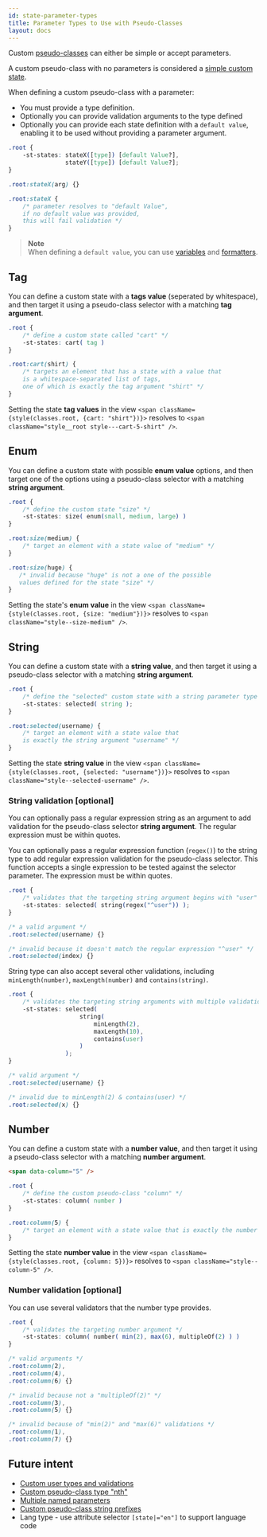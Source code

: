 ```yaml
---
id: state-parameter-types
title: Parameter Types to Use with Pseudo-Classes 
layout: docs
---
```


Custom [pseudo-classes](./pseudo-classes.md) can either be simple or accept parameters. 

A custom pseudo-class with no parameters is considered a [simple custom state](./pseudo-classes.md#simple-custom-states).

When defining a custom pseudo-class with a parameter:

* You must provide a type definition.
* Optionally you can provide validation arguments to the type defined
* Optionally you can provide each state definition with a `default value`, enabling it to be used without providing a parameter argument.

```css
.root {
    -st-states: stateX([type]) [default Value?],
                stateY([type]) [default Value?];
}

.root:stateX(arg) {}

.root:stateX {
    /* parameter resolves to "default Value", 
    if no default value was provided,
    this will fail validation */
}
```

> **Note**   
> When defining a `default value`, you can use [variables](./variables.md) and [formatters](./formatters.md).

## Tag

You can define a custom state with a **tags value** (seperated by whitespace), and then target it using a pseudo-class selector with a matching **tag argument**.

```css
.root {
    /* define a custom state called "cart" */
    -st-states: cart( tag )
}

.root:cart(shirt) {
    /* targets an element that has a state with a value that
    is a whitespace-separated list of tags, 
    one of which is exactly the tag argument "shirt" */
}
```

Setting the state **tag values** in the view `<span className={style(classes.root, {cart: "shirt"})}>` resolves to `<span className="style__root style---cart-5-shirt" />`.


## Enum

You can define a custom state with possible **enum value** options, and then target one of the options using a pseudo-class selector with a matching **string argument**.

```css
.root {
    /* define the custom state "size" */
    -st-states: size( enum(small, medium, large) )
}

.root:size(medium) {
    /* target an element with a state value of "medium" */
}

.root:size(huge) {
   /* invalid because "huge" is not a one of the possible 
   values defined for the state "size" */
}
```

Setting the state's **enum value** in the view `<span className={style(classes.root, {size: "medium"})}>` resolves to `<span className="style--size-medium" />`.

## String

You can define a custom state with a **string value**, and then target it using a pseudo-class selector with a matching **string argument**.

```css
.root {
    /* define the "selected" custom state with a string parameter type */
    -st-states: selected( string );
}

.root:selected(username) {
    /* target an element with a state value that 
    is exactly the string argument "username" */
}
```

Setting the state **string value** in the view `<span className={style(classes.root, {selected: "username"})}>` resolves to `<span className="style--selected-username" />`.

### String validation [optional]

You can optionally pass a regular expression string as an argument to add validation for the pseudo-class selector **string argument**. The regular expression must be within quotes.

You can optionally pass a regular expression function (`regex()`) to the string type to add regular expression validation for the pseudo-class selector. 
This function accepts a single expression to be tested against the selector parameter. The expression must be within quotes.


```css
.root {
    /* validates that the targeting string argument begins with "user" */
    -st-states: selected( string(regex("^user")) );
}

/* a valid argument */
.root:selected(username) {}

/* invalid because it doesn't match the regular expression "^user" */
.root:selected(index) {}
```

String type can also accept several other validations, including `minLength(number)`, `maxLength(number)` and `contains(string)`.

```css
.root {
    /* validates the targeting string arguments with multiple validations */
    -st-states: selected( 
                    string( 
                        minLength(2), 
                        maxLength(10), 
                        contains(user) 
                    ) 
                );
}

/* valid argument */
.root:selected(username) {}

/* invalid due to minLength(2) & contains(user) */
.root:selected(x) {}
```

## Number

You can define a custom state with a **number value**, and then target it using a pseudo-class selector with a matching **number argument**.

```html
<span data-column="5" />
```

```css
.root {
    /* define the custom pseudo-class "column" */
    -st-states: column( number )
}

.root:column(5) {
    /* target an element with a state value that is exactly the number argument "5" */
}
```

Setting the state **number value** in the view `<span className={style(classes.root, {column: 5})}>` resolves to `<span className="style--column-5" />`.

### Number validation [optional]

You can use several validators that the number type provides.

```css
.root {
    /* validates the targeting number argument */
    -st-states: column( number( min(2), max(6), multipleOf(2) ) )
}

/* valid arguments */
.root:column(2),
.root:column(4),
.root:column(6) {}

/* invalid because not a "multipleOf(2)" */
.root:column(3),
.root:column(5) {}

/* invalid because of "min(2)" and "max(6)" validations */
.root:column(1),
.root:column(7) {}
```

## Future intent

* [Custom user types and validations](https://github.com/wix/stylable/issues/268)
* [Custom pseudo-class type "nth"](https://github.com/wix/stylable/issues/270)
* [Multiple named parameters](https://github.com/wix/stylable/issues/269)
* [Custom pseudo-class string prefixes](https://github.com/wix/stylable/issues/271)
* Lang type - use attribute selector `[state|="en"]` to support language code